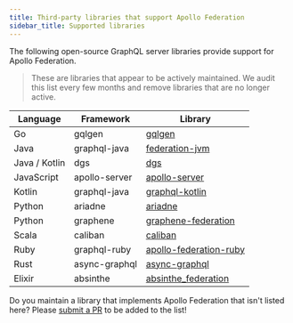 ```yaml
---
title: Third-party libraries that support Apollo Federation
sidebar_title: Supported libraries
---
```


The following open-source GraphQL server libraries provide support for Apollo Federation.

> These are libraries that appear to be actively maintained. We audit this list every few months and remove libraries that are no longer active.

| Language      | Framework     | Library                                                                          |
| ------------- | ------------- | -------------------------------------------------------------------------------- |
| Go            | gqlgen        | [gqlgen](https://github.com/99designs/gqlgen/tree/master/plugin/federation)      |
| Java          | graphql-java  | [federation-jvm](https://github.com/apollographql/federation-jvm)                |
| Java / Kotlin | dgs           | [dgs](https://github.com/netflix/dgs-framework/)                                 |
| JavaScript    | apollo-server | [apollo-server](https://github.com/apollographql/apollo-server/)                 |
| Kotlin        | graphql-java  | [graphql-kotlin](https://github.com/ExpediaGroup/graphql-kotlin)                 |
| Python        | ariadne       | [ariadne](https://github.com/mirumee/ariadne)                                    |
| Python        | graphene      | [graphene-federation](https://github.com/preply/graphene-federation)             |
| Scala         | caliban       | [caliban](https://github.com/ghostdogpr/caliban)                                 |
| Ruby          | graphql-ruby  | [apollo-federation-ruby](https://github.com/Gusto/apollo-federation-ruby)        |
| Rust          | async-graphql | [async-graphql](https://github.com/async-graphql/async-graphql)                  |
| Elixir        | absinthe      | [absinthe_federation](https://github.com/DivvyPayHQ/absinthe_federation)         |

Do you maintain a library that implements Apollo Federation that isn't listed here? Please [submit a PR](https://github.com/apollographql/federation/tree/HEAD/docs/source/other-servers.md) to be added to the list!
